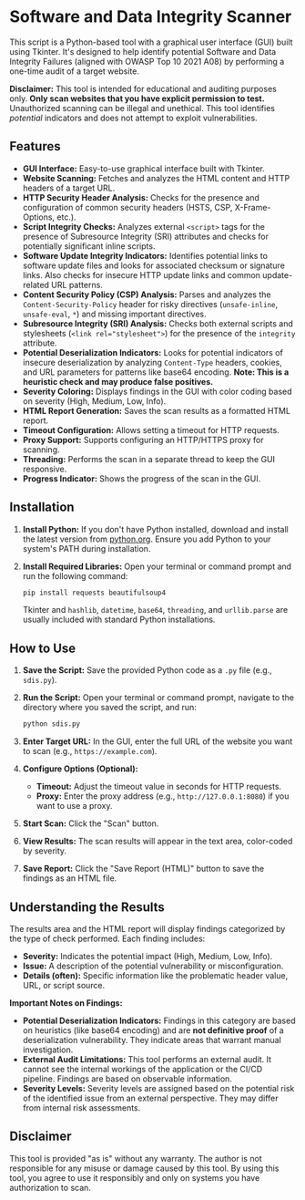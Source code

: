 # Software and Data Integrity Scanner

This script is a Python-based tool with a graphical user interface (GUI) built using Tkinter. It's designed to help identify potential Software and Data Integrity Failures (aligned with OWASP Top 10 2021 A08) by performing a one-time audit of a target website.

**Disclaimer:** This tool is intended for educational and auditing purposes only. **Only scan websites that you have explicit permission to test.** Unauthorized scanning can be illegal and unethical. This tool identifies *potential* indicators and does not attempt to exploit vulnerabilities.

## Features

*   **GUI Interface:** Easy-to-use graphical interface built with Tkinter.
*   **Website Scanning:** Fetches and analyzes the HTML content and HTTP headers of a target URL.
*   **HTTP Security Header Analysis:** Checks for the presence and configuration of common security headers (HSTS, CSP, X-Frame-Options, etc.).
*   **Script Integrity Checks:** Analyzes external `<script>` tags for the presence of Subresource Integrity (SRI) attributes and checks for potentially significant inline scripts.
*   **Software Update Integrity Indicators:** Identifies potential links to software update files and looks for associated checksum or signature links. Also checks for insecure HTTP update links and common update-related URL patterns.
*   **Content Security Policy (CSP) Analysis:** Parses and analyzes the `Content-Security-Policy` header for risky directives (`unsafe-inline`, `unsafe-eval`, `*`) and missing important directives.
*   **Subresource Integrity (SRI) Analysis:** Checks both external scripts and stylesheets (`<link rel="stylesheet">`) for the presence of the `integrity` attribute.
*   **Potential Deserialization Indicators:** Looks for potential indicators of insecure deserialization by analyzing `Content-Type` headers, cookies, and URL parameters for patterns like base64 encoding. **Note: This is a heuristic check and may produce false positives.**
*   **Severity Coloring:** Displays findings in the GUI with color coding based on severity (High, Medium, Low, Info).
*   **HTML Report Generation:** Saves the scan results as a formatted HTML report.
*   **Timeout Configuration:** Allows setting a timeout for HTTP requests.
*   **Proxy Support:** Supports configuring an HTTP/HTTPS proxy for scanning.
*   **Threading:** Performs the scan in a separate thread to keep the GUI responsive.
*   **Progress Indicator:** Shows the progress of the scan in the GUI.

## Installation

1.  **Install Python:** If you don't have Python installed, download and install the latest version from [python.org](https://www.python.org/). Ensure you add Python to your system's PATH during installation.
2.  **Install Required Libraries:** Open your terminal or command prompt and run the following command:

    ```bash
    pip install requests beautifulsoup4
    ```

    Tkinter and `hashlib`, `datetime`, `base64`, `threading`, and `urllib.parse` are usually included with standard Python installations.

## How to Use

1.  **Save the Script:** Save the provided Python code as a `.py` file (e.g., `sdis.py`).
2.  **Run the Script:** Open your terminal or command prompt, navigate to the directory where you saved the script, and run:

    ```bash
    python sdis.py
    ```
3.  **Enter Target URL:** In the GUI, enter the full URL of the website you want to scan (e.g., `https://example.com`).
4.  **Configure Options (Optional):**
    *   **Timeout:** Adjust the timeout value in seconds for HTTP requests.
    *   **Proxy:** Enter the proxy address (e.g., `http://127.0.0.1:8080`) if you want to use a proxy.
5.  **Start Scan:** Click the "Scan" button.
6.  **View Results:** The scan results will appear in the text area, color-coded by severity.
7.  **Save Report:** Click the "Save Report (HTML)" button to save the findings as an HTML file.

## Understanding the Results

The results area and the HTML report will display findings categorized by the type of check performed. Each finding includes:

*   **Severity:** Indicates the potential impact (High, Medium, Low, Info).
*   **Issue:** A description of the potential vulnerability or misconfiguration.
*   **Details (often):** Specific information like the problematic header value, URL, or script source.

**Important Notes on Findings:**

*   **Potential Deserialization Indicators:** Findings in this category are based on heuristics (like base64 encoding) and are **not definitive proof** of a deserialization vulnerability. They indicate areas that warrant manual investigation.
*   **External Audit Limitations:** This tool performs an external audit. It cannot see the internal workings of the application or the CI/CD pipeline. Findings are based on observable information.
*   **Severity Levels:** Severity levels are assigned based on the potential risk of the identified issue from an external perspective. They may differ from internal risk assessments.

## Disclaimer

This tool is provided "as is" without any warranty. The author is not responsible for any misuse or damage caused by this tool. By using this tool, you agree to use it responsibly and only on systems you have authorization to scan.
